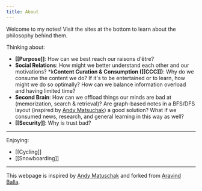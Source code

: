 ```yaml
---
title: About
---
```


Welcome to my notes! Visit the sites at the bottom to learn about the philosophy
behind them.

Thinking about:

* **[[Purpose]]**: How can we best reach our raisons d'être?
* **Social Relations**: How might we better understand each other and our motivations?
*k**Content Curation & Consumption ([[CCC]])**: Why do we consume the content we do? If it's to be entertained or to learn, how might we do so optimally?
How can we balance information overload and having limited time?
* **Second Brain**: How can we offload things our minds are bad at (memorization, search & retrieval)? Are graph-based notes in a BFS/DFS layout (inspired by [Andy Matsuchak](https://notes.andymatuschak.org/About_these_notes)) 
a good solution? What if we consumed news, research, and general learning in this way as well?
* **[[Security]]**: Why is trust bad?

---

Enjoying:

* [[Cycling]]
* [[Snowboarding]]

---

This webpage is inspired by 
[Andy Matuschak](https://notes.andymatuschak.org/About_these_notes) and forked from [Aravind Balla](https://aravindballa.com). 
